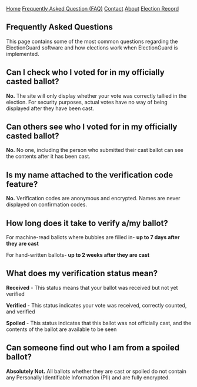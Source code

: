 <div class="topnav">
    <a class="active" href="#home">Home</a>
    <a href="#FAQ">Frequently Asked Question (FAQ)</a>
    <a href="#contact">Contact</a>
    <a href="#about">About</a>
    <a href="#electionrecord">Election Record</a>
  </div>


## Frequently Asked Questions

This page contains some of the most common questions regarding the ElectionGuard software and how elections work when ElectionGuard is implemented.

## Can I check who I voted for in my officially casted ballot?

<b>No.</b> The site will only display whether your vote was correctly tallied in the election. For security purposes, actual votes have no way of being displayed after they have been cast.

## Can others see who I voted for in my officially casted ballot?

<b>No.</b> No one, including the person who submitted their cast ballot can see the contents after it has been cast.

## Is my name attached to the verification code feature?

<b>No.</b> Verification codes are anonymous and encrypted. Names are never displayed on confirmation codes.

## How long does it take to verify a/my ballot?

For machine-read ballots where bubbles are filled in- <b>up to 7 days after they are cast</b>

For hand-written ballots- <b>up to 2 weeks after they are cast</b>

## What does my verification status mean?

<b>Received</b> - This status means that your ballot was received but not yet verified

<b>Verified</b> - This status indicates your vote was received, correctly counted, and verified

<b>Spoiled</b> - This status indicates that this ballot was not officially cast, and the contents of the ballot are available to be seen

## Can someone find out who I am from a spoiled ballot?

<b>Absolutely Not.</b> All ballots whether they are cast or spoiled do not contain any Personally Identifiable Information (PII) and are fully encrypted.
